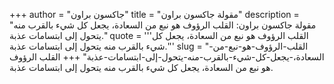+++
author = "جاكسون براون"
title = "مقولة جاكسون براون"
description = "مقولة جاكسون براون: القلب الرؤوف هو نبع من السعادة، يجعل كل شيء بالقرب منه يتحول إلى ابتسامات عذبة."
quote = '''القلب الرؤوف هو نبع من السعادة، يجعل كل شيء بالقرب منه يتحول إلى ابتسامات عذبة.'''
slug = "القلب-الرؤوف-هو-نبع-من-السعادة،-يجعل-كل-شيء-بالقرب-منه-يتحول-إلى-ابتسامات-عذبة"
+++
القلب الرؤوف هو نبع من السعادة، يجعل كل شيء بالقرب منه يتحول إلى ابتسامات عذبة.
